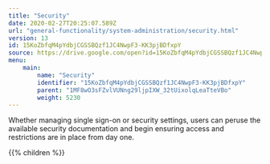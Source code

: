 ```yaml
---
title: "Security"
date: 2020-02-27T20:25:07.589Z
url: "general-functionality/system-administration/security.html"
version: 13
id: 15KoZbfqM4pYdbjCGSSBQzf1JC4NwpF3-KK3pjBDfxpY
source: https://drive.google.com/open?id=15KoZbfqM4pYdbjCGSSBQzf1JC4NwpF3-KK3pjBDfxpY
menu:
    main:
        name: "Security"
        identifier: "15KoZbfqM4pYdbjCGSSBQzf1JC4NwpF3-KK3pjBDfxpY"
        parent: "1MF8wO3sFZvlVUNng29ljpIXW_32tUixolqLeaTteVBo"
        weight: 5230
---
```









Whether managing single sign-on or security settings, users can peruse the available security documentation and begin ensuring access and restrictions are in place from day one.







{{% children %}}

